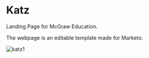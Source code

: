 # Katz
Landing Page for McGraw Education.

The webpage is an editable template made for Marketo.

![katz1](https://user-images.githubusercontent.com/37537427/37972396-8a9edb0c-31d8-11e8-992a-1e4f56cf4a05.png)
